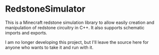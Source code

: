 # RedstoneSimulator

This is a Minecraft redstone simulation library to allow easily creation and manipulation of redstone circuitry in C++.  It also supports schematic imports and exports.

I am no longer developing this project, but I'll leave the source here for anyone who wants to take it and run with it.
